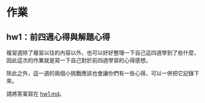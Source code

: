 # 作業

## hw1：前四週心得與解題心得

複習週除了複習以往的內容以外，也可以好好整理一下自己這四週學到了些什麼，因此這次的作業就是寫一下自己對於前四週學習的心得感想。

除此之外，這一週的兩個小挑戰應該也會讓你們有一些心得，可以一併把它記錄下來。

請將答案寫在 [hw1.md](hw1.md)。

